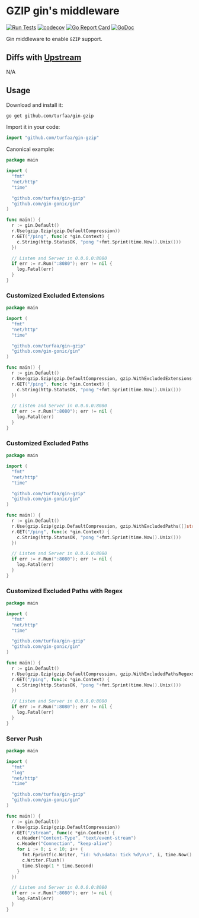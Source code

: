 # GZIP gin's middleware

[![Run Tests](https://github.com/turfaa/gin-gzip/actions/workflows/go.yml/badge.svg)](https://github.com/turfaa/gin-gzip/actions/workflows/go.yml)
[![codecov](https://codecov.io/gh/gin-contrib/gzip/branch/master/graph/badge.svg)](https://codecov.io/gh/gin-contrib/gzip)
[![Go Report Card](https://goreportcard.com/badge/github.com/turfaa/gin-gzip)](https://goreportcard.com/report/github.com/turfaa/gin-gzip)
[![GoDoc](https://godoc.org/github.com/turfaa/gin-gzip?status.svg)](https://godoc.org/github.com/turfaa/gin-gzip)

Gin middleware to enable `GZIP` support.

## Diffs with [Upstream](https://github.com/turfaa/gin-gzip)
N/A

## Usage

Download and install it:

```sh
go get github.com/turfaa/gin-gzip
```

Import it in your code:

```go
import "github.com/turfaa/gin-gzip"
```

Canonical example:

```go
package main

import (
  "fmt"
  "net/http"
  "time"

  "github.com/turfaa/gin-gzip"
  "github.com/gin-gonic/gin"
)

func main() {
  r := gin.Default()
  r.Use(gzip.Gzip(gzip.DefaultCompression))
  r.GET("/ping", func(c *gin.Context) {
    c.String(http.StatusOK, "pong "+fmt.Sprint(time.Now().Unix()))
  })

  // Listen and Server in 0.0.0.0:8080
  if err := r.Run(":8080"); err != nil {
    log.Fatal(err)
  }
}
```

### Customized Excluded Extensions

```go
package main

import (
  "fmt"
  "net/http"
  "time"

  "github.com/turfaa/gin-gzip"
  "github.com/gin-gonic/gin"
)

func main() {
  r := gin.Default()
  r.Use(gzip.Gzip(gzip.DefaultCompression, gzip.WithExcludedExtensions([]string{".pdf", ".mp4"})))
  r.GET("/ping", func(c *gin.Context) {
    c.String(http.StatusOK, "pong "+fmt.Sprint(time.Now().Unix()))
  })

  // Listen and Server in 0.0.0.0:8080
  if err := r.Run(":8080"); err != nil {
    log.Fatal(err)
  }
}
```

### Customized Excluded Paths

```go
package main

import (
  "fmt"
  "net/http"
  "time"

  "github.com/turfaa/gin-gzip"
  "github.com/gin-gonic/gin"
)

func main() {
  r := gin.Default()
  r.Use(gzip.Gzip(gzip.DefaultCompression, gzip.WithExcludedPaths([]string{"/api/"})))
  r.GET("/ping", func(c *gin.Context) {
    c.String(http.StatusOK, "pong "+fmt.Sprint(time.Now().Unix()))
  })

  // Listen and Server in 0.0.0.0:8080
  if err := r.Run(":8080"); err != nil {
    log.Fatal(err)
  }
}
```

### Customized Excluded Paths with Regex

```go
package main

import (
  "fmt"
  "net/http"
  "time"

  "github.com/turfaa/gin-gzip"
  "github.com/gin-gonic/gin"
)

func main() {
  r := gin.Default()
  r.Use(gzip.Gzip(gzip.DefaultCompression, gzip.WithExcludedPathsRegexs([]string{".*"})))
  r.GET("/ping", func(c *gin.Context) {
    c.String(http.StatusOK, "pong "+fmt.Sprint(time.Now().Unix()))
  })

  // Listen and Server in 0.0.0.0:8080
  if err := r.Run(":8080"); err != nil {
    log.Fatal(err)
  }
}
```

### Server Push

```go
package main

import (
  "fmt"
  "log"
  "net/http"
  "time"

  "github.com/turfaa/gin-gzip"
  "github.com/gin-gonic/gin"
)

func main() {
  r := gin.Default()
  r.Use(gzip.Gzip(gzip.DefaultCompression))
  r.GET("/stream", func(c *gin.Context) {
    c.Header("Content-Type", "text/event-stream")
    c.Header("Connection", "keep-alive")
    for i := 0; i < 10; i++ {
      fmt.Fprintf(c.Writer, "id: %d\ndata: tick %d\n\n", i, time.Now().Unix())
      c.Writer.Flush()
      time.Sleep(1 * time.Second)
    }
  })

  // Listen and Server in 0.0.0.0:8080
  if err := r.Run(":8080"); err != nil {
    log.Fatal(err)
  }
}
```
